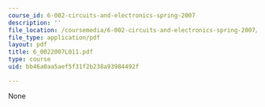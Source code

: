 ```yaml
---
course_id: 6-002-circuits-and-electronics-spring-2007
description: ''
file_location: /coursemedia/6-002-circuits-and-electronics-spring-2007/bb46a0aa5aef5f31f2b238a93984492f_6_0022007L011.pdf
file_type: application/pdf
layout: pdf
title: 6_0022007L011.pdf
type: course
uid: bb46a0aa5aef5f31f2b238a93984492f

---
```

None